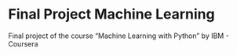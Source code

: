 # Final Project Machine Learning
Final project of the course “Machine Learning with Python” by IBM - Coursera
